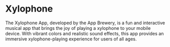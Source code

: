 # Xylophone

The Xylophone App, developed by the App Brewery, is a fun and interactive musical app that brings the joy of playing a xylophone to your mobile device. With vibrant colors and realistic sound effects, this app provides an immersive xylophone-playing experience for users of all ages.
